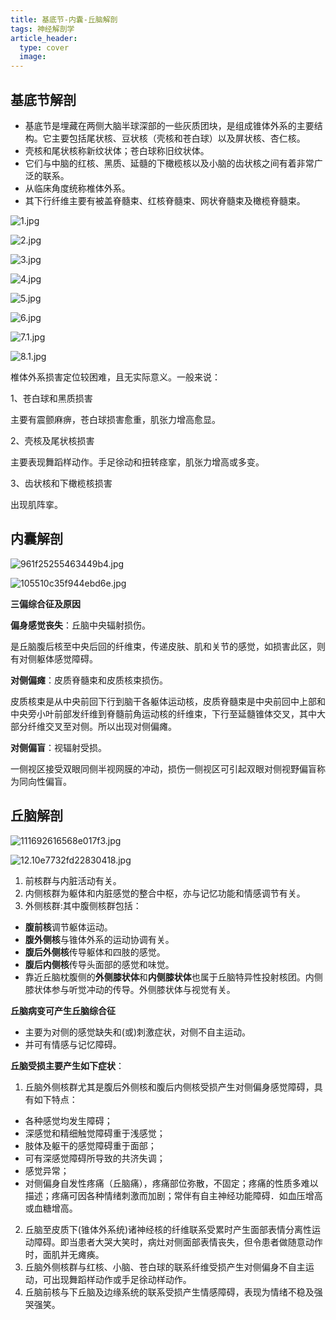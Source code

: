 ```yaml
---
title: 基底节-内囊-丘脑解剖
tags: 神经解剖学
article_header:
  type: cover
  image:
---
```


## 基底节解剖

- 基底节是埋藏在两侧大脑半球深部的一些灰质团块，是组成锥体外系的主要结构。它主要包括尾状核、豆状核（壳核和苍白球）以及屏状核、杏仁核。
- 壳核和尾状核称新纹状体；苍白球称旧纹状体。
- 它们与中脑的红核、黑质、延髓的下橄榄核以及小脑的齿状核之间有着非常广泛的联系。
- 从临床角度统称椎体外系。
- 其下行纤维主要有被盖脊髓束、红核脊髓束、网状脊髓束及橄榄脊髓束。

![1.jpg](https://i.loli.net/2021/10/17/HzsvPUqlOXZ1tfG.jpg)

![2.jpg](https://i.loli.net/2021/10/17/NYHdpKWSO4PCy53.jpg)

![3.jpg](https://i.loli.net/2021/10/17/rQvd7R4LjXMeCFc.jpg)

![4.jpg](https://i.loli.net/2021/10/17/8WmPgSdcrDqxCel.jpg)

![5.jpg](https://i.loli.net/2021/10/17/xXU7T1vFOgShkKY.jpg)

![6.jpg](https://i.loli.net/2021/10/17/SI6l17XVWxkBDKn.jpg)

![7.1.jpg](https://i.loli.net/2021/10/17/uZshLYnverPdqSw.jpg)

![8.1.jpg](https://i.loli.net/2021/10/17/DNzWdVOILt9xlTF.jpg)

椎体外系损害定位较困难，且无实际意义。一般来说：

1、苍白球和黑质损害

主要有震颤麻痹，苍白球损害愈重，肌张力增高愈显。

2、壳核及尾状核损害

主要表现舞蹈样动作。手足徐动和扭转痉挛，肌张力增高或多变。

3、齿状核和下橄榄核损害

出现肌阵挛。 

## 内囊解剖

![961f25255463449b4.jpg](https://s1.imagehub.cc/images/2021/10/17/961f25255463449b4.jpg)

![105510c35f944ebd6e.jpg](https://s1.imagehub.cc/images/2021/10/17/105510c35f944ebd6e.jpg)

**三偏综合征及原因**

**偏身感觉丧失**：丘脑中央辐射损伤。

是丘脑腹后核至中央后回的纤维束，传递皮肤、肌和关节的感觉，如损害此区，则有对侧躯体感觉障碍。

**对侧偏瘫**：皮质脊髓束和皮质核束损伤。

皮质核束是从中央前回下行到脑干各躯体运动核，皮质脊髓束是中央前回中上部和中央旁小叶前部发纤维到脊髓前角运动核的纤维束，下行至延髓锥体交叉，其中大部分纤维交叉至对侧。所以出现对侧偏瘫。

**对侧偏盲**：视辐射受损。

一侧视区接受双眼同侧半视网膜的冲动，损伤一侧视区可引起双眼对侧视野偏盲称为同向性偏盲。

## 丘脑解剖

![111692616568e017f3.jpg](https://s1.imagehub.cc/images/2021/10/17/111692616568e017f3.jpg)

![12.10e7732fd22830418.jpg](https://s1.imagehub.cc/images/2021/10/17/12.10e7732fd22830418.jpg)

1. 前核群与内脏活动有关。 
2. 内侧核群为躯体和内脏感觉的整合中枢，亦与记忆功能和情感调节有关。
3. 外侧核群:其中腹侧核群包括：
- **腹前核**调节躯体运动。
- **腹外侧核**与锥体外系的运动协调有关。
- **腹后外侧核**传导躯体和四肢的感觉。
- **腹后内侧核**传导头面部的感觉和味觉。
- 靠近丘脑枕腹侧的**外侧膝状体**和**内侧膝状体**也属于丘脑特异性投射核团。内侧膝状体参与听觉冲动的传导。外侧膝状体与视觉有关。

**丘脑病变可产生丘脑综合征**

- 主要为对侧的感觉缺失和(或)刺激症状，对侧不自主运动。
- 并可有情感与记忆障碍。

**丘脑受损主要产生如下症状**：

1. 丘脑外侧核群尤其是腹后外侧核和腹后内侧核受损产生对侧偏身感觉障碍，具有如下特点： 
- 各种感觉均发生障碍；
- 深感觉和精细触觉障碍重于浅感觉；
- 肢体及躯干的感觉障碍重于面部；
- 可有深感觉障碍所导致的共济失调；
- 感觉异常； 
- 对侧偏身自发性疼痛（丘脑痛），疼痛部位弥散，不固定；疼痛的性质多难以描述；疼痛可因各种情绪刺激而加剧；常伴有自主神经功能障碍．如血压增高或血糖增高。
2. 丘脑至皮质下(锥体外系统)诸神经核的纤维联系受累时产生面部表情分离性运动障碍。即当患者大哭大笑时，病灶对侧面部表情丧失，但令患者做随意动作时，面肌并无瘫痪。
3. 丘脑外侧核群与红核、小脑、苍白球的联系纤维受损产生对侧偏身不自主运动，可出现舞蹈样动作或手足徐动样动作。
4. 丘脑前核与下丘脑及边缘系统的联系受损产生情感障碍，表现为情绪不稳及强哭强笑。
